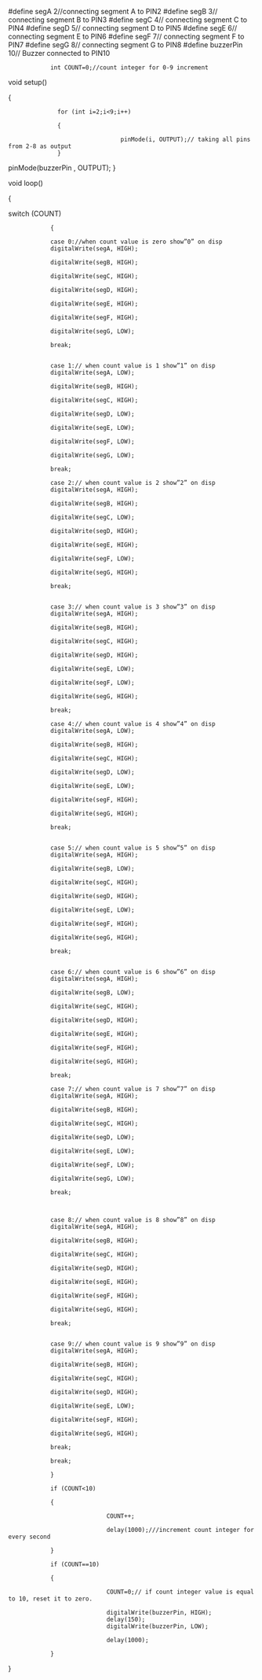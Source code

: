 #define segA 2//connecting segment A to PIN2
#define segB 3// connecting segment B to PIN3
#define segC 4// connecting segment C to PIN4
#define segD 5// connecting segment D to PIN5
#define segE 6// connecting segment E to PIN6
#define segF 7// connecting segment F to PIN7
#define segG 8// connecting segment G to PIN8
#define buzzerPin 10// Buzzer connected to PIN10

                int COUNT=0;//count integer for 0-9 increment

void setup()

{

                  for (int i=2;i<9;i++)

                  {

                                    pinMode(i, OUTPUT);// taking all pins from 2-8 as output
                  }

pinMode(buzzerPin , OUTPUT);
}

void loop()

{

switch (COUNT)

                {

                case 0://when count value is zero show”0” on disp
                digitalWrite(segA, HIGH);

                digitalWrite(segB, HIGH);

                digitalWrite(segC, HIGH);

                digitalWrite(segD, HIGH);

                digitalWrite(segE, HIGH);

                digitalWrite(segF, HIGH);

                digitalWrite(segG, LOW);

                break;

 
                case 1:// when count value is 1 show”1” on disp
                digitalWrite(segA, LOW);

                digitalWrite(segB, HIGH);

                digitalWrite(segC, HIGH);

                digitalWrite(segD, LOW);

                digitalWrite(segE, LOW);

                digitalWrite(segF, LOW);

                digitalWrite(segG, LOW);

                break;

                case 2:// when count value is 2 show”2” on disp
                digitalWrite(segA, HIGH);

                digitalWrite(segB, HIGH);

                digitalWrite(segC, LOW);

                digitalWrite(segD, HIGH);

                digitalWrite(segE, HIGH);

                digitalWrite(segF, LOW);

                digitalWrite(segG, HIGH);

                break;


                case 3:// when count value is 3 show”3” on disp
                digitalWrite(segA, HIGH);

                digitalWrite(segB, HIGH);

                digitalWrite(segC, HIGH);

                digitalWrite(segD, HIGH);

                digitalWrite(segE, LOW);

                digitalWrite(segF, LOW);

                digitalWrite(segG, HIGH);

                break;

                case 4:// when count value is 4 show”4” on disp
                digitalWrite(segA, LOW);

                digitalWrite(segB, HIGH);

                digitalWrite(segC, HIGH);

                digitalWrite(segD, LOW);

                digitalWrite(segE, LOW);

                digitalWrite(segF, HIGH);

                digitalWrite(segG, HIGH);

                break;


                case 5:// when count value is 5 show”5” on disp
                digitalWrite(segA, HIGH);

                digitalWrite(segB, LOW);

                digitalWrite(segC, HIGH);

                digitalWrite(segD, HIGH);

                digitalWrite(segE, LOW);

                digitalWrite(segF, HIGH);

                digitalWrite(segG, HIGH);

                break;


                case 6:// when count value is 6 show”6” on disp
                digitalWrite(segA, HIGH);

                digitalWrite(segB, LOW);

                digitalWrite(segC, HIGH);

                digitalWrite(segD, HIGH);

                digitalWrite(segE, HIGH);

                digitalWrite(segF, HIGH);

                digitalWrite(segG, HIGH);

                break;

                case 7:// when count value is 7 show”7” on disp
                digitalWrite(segA, HIGH);

                digitalWrite(segB, HIGH);

                digitalWrite(segC, HIGH);

                digitalWrite(segD, LOW);

                digitalWrite(segE, LOW);

                digitalWrite(segF, LOW);

                digitalWrite(segG, LOW);

                break;

 

                case 8:// when count value is 8 show”8” on disp
                digitalWrite(segA, HIGH);

                digitalWrite(segB, HIGH);

                digitalWrite(segC, HIGH);

                digitalWrite(segD, HIGH);

                digitalWrite(segE, HIGH);

                digitalWrite(segF, HIGH);

                digitalWrite(segG, HIGH);

                break;


                case 9:// when count value is 9 show”9” on disp
                digitalWrite(segA, HIGH);

                digitalWrite(segB, HIGH);

                digitalWrite(segC, HIGH);

                digitalWrite(segD, HIGH);

                digitalWrite(segE, LOW);

                digitalWrite(segF, HIGH);

                digitalWrite(segG, HIGH);

                break;

                break;

                }

                if (COUNT<10)

                {

                                COUNT++;

                                delay(1000);///increment count integer for every second

                }

                if (COUNT==10)

                {

                                COUNT=0;// if count integer value is equal to 10, reset it to zero.

                                digitalWrite(buzzerPin, HIGH);
                                delay(150);
                                digitalWrite(buzzerPin, LOW);

                                delay(1000);

                }

}
